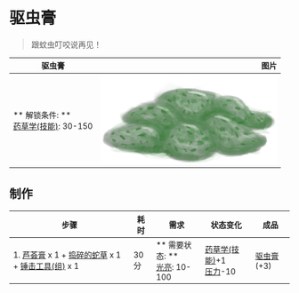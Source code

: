 # 驱虫膏  
> 跟蚊虫叮咬说再见！  
  
  驱虫膏  |   图片   
 ----  |  ----:   
 ** 解锁条件: **<br>[药草学(技能)](Skill_Herbology.md): 30-150  |  ![](Sprite/BugRepellant.png)   
  
## 制作  
步骤  |  耗时  |  需求  |  状态变化  |  成品  
----  |  ----  |  ----  |  ----  |  ----  
1. [芦荟膏](AloeVeraGel.md) x 1 + [捣碎的蛇草](SnakeGrassGround.md) x 1 + [锤击工具(组)](GpTag_Hammer.md) x 1  |  30分  |  ** 需要状态: **<br>[光亮](Light.md): 10-100  |  [药草学(技能)](Skill_Herbology.md)+1<br>[压力](Stress.md)-10  |  [驱虫膏](BugRepellent.md)(+3)  
